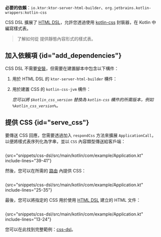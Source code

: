 [//]: # (title: CSS DSL)

<tldr>
<p>
<b>必要的依賴</b>：<code>io.ktor:ktor-server-html-builder</code>、<code>org.jetbrains.kotlin-wrappers:kotlin-css</code>
</p>
<var name="example_name" value="css-dsl"/>
<include from="lib.topic" element-id="download_example"/>
</tldr>

CSS DSL 擴展了 [HTML DSL](server-html-dsl.md)，允許您透過使用 [kotlin-css](https://github.com/JetBrains/kotlin-wrappers/blob/master/kotlin-css/README.md) 封裝器，在 Kotlin 中編寫樣式表。

> 了解如何從 [](server-static-content.md) 提供靜態內容形式的樣式表。

## 加入依賴項 {id="add_dependencies"}
CSS DSL 不需要[安裝](server-plugins.md#install)，但需要在建置腳本中包含以下構件：

1. 用於 HTML DSL 的 `ktor-server-html-builder` 構件：

   <var name="artifact_name" value="ktor-server-html-builder"/>
   <include from="lib.topic" element-id="add_ktor_artifact"/>
   
2. 用於建置 CSS 的 `kotlin-css-jvm` 構件：

   <var name="group_id" value="org.jetbrains.kotlin-wrappers"/>
   <var name="artifact_name" value="kotlin-css"/>
   <var name="version" value="kotlin_css_version"/>
   <include from="lib.topic" element-id="add_artifact"/>
   
   您可以將 `$kotlin_css_version` 替換為 `kotlin-css` 構件的所需版本，例如 `%kotlin_css_version%`。

## 提供 CSS {id="serve_css"}

要傳送 CSS 回應，您需要透過加入 `respondCss` 方法來擴展 `ApplicationCall`，以便將樣式表序列化為字串，並以 `CSS` 內容類型傳送給客戶端：

```kotlin
```
{src="snippets/css-dsl/src/main/kotlin/com/example/Application.kt" include-lines="39-41"}

然後，您可以在所需的 [路由](server-routing.md) 內提供 CSS：

```kotlin
```
{src="snippets/css-dsl/src/main/kotlin/com/example/Application.kt" include-lines="25-35"}

最後，您可以將指定的 CSS 用於使用 [HTML DSL](server-html-dsl.md) 建立的 HTML 文件：

```kotlin
```
{src="snippets/css-dsl/src/main/kotlin/com/example/Application.kt" include-lines="13-24"}

您可以在此找到完整範例：[css-dsl](https://github.com/ktorio/ktor-documentation/tree/%ktor_version%/codeSnippets/snippets/css-dsl)。